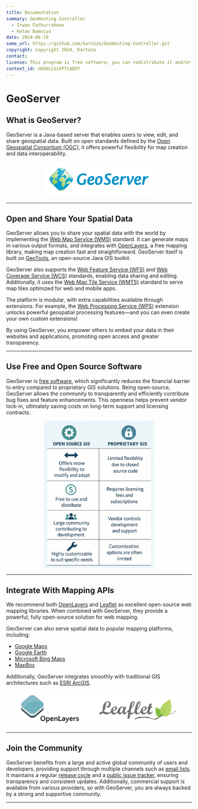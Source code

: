 ```yaml
---
title: Documentation
summary: GeoHosting Controller
  - Irwan Fathurrahman
  - Ketan Bamniya
date: 2024-06-19
some_url: https://github.com/kartoza/GeoHosting-Controller.git
copyright: Copyright 2024, Kartoza
contact:
license: This program is free software; you can redistribute it and/or modify it under the terms of the GNU Affero General Public License as published by the Free Software Foundation; either version 3 of the License, or (at your option) any later version.
context_id: nDU6LLGiXPTLADXY
---
```


# GeoServer

## What is GeoServer?

GeoServer is a Java-based server that enables users to view, edit, and share geospatial data. Built on open standards defined by the [Open Geospatial Consortium (OGC)](http://www.opengeospatial.org/), it offers powerful flexibility for map creation and data interoperability.

<div style="text-align: center;">
  <img src="./img/geoserver-img-36.png" alt="GeoServer Logo" width="300">
</div>

---

## Open and Share Your Spatial Data

GeoServer allows you to share your spatial data with the world by implementing the [Web Map Service (WMS)](http://www.opengeospatial.org/standards/wms) standard. It can generate maps in various output formats, and integrates with [OpenLayers](http://openlayers.org/), a free mapping library, making map creation fast and straightforward. GeoServer itself is built on [GeoTools](http://geotools.org), an open-source Java GIS toolkit.

GeoServer also supports the [Web Feature Service (WFS)](http://www.opengeospatial.org/standards/wfs) and [Web Coverage Service (WCS)](http://www.opengeospatial.org/standards/wcs) standards, enabling data sharing and editing. Additionally, it uses the [Web Map Tile Service (WMTS)](http://www.opengeospatial.org/standards/wmts) standard to serve map tiles optimized for web and mobile apps.

The platform is modular, with extra capabilities available through extensions. For example, the [Web Processing Service (WPS)](http://www.opengeospatial.org/standards/wps) extension unlocks powerful geospatial processing features—and you can even create your own custom extensions!

By using GeoServer, you empower others to embed your data in their websites and applications, promoting open access and greater transparency.

---

## Use Free and Open Source Software

GeoServer is [free software](/license), which significantly reduces the financial barrier to entry compared to proprietary GIS solutions. Being open-source, GeoServer allows the community to transparently and efficiently contribute bug fixes and feature enhancements. This openness helps prevent vendor lock-in, ultimately saving costs on long-term support and licensing contracts.

<div style="text-align: center;">
  <img src="./img/geoserver-img-37.png" alt="Open Source vs Proprietary GIS" width="300">
</div>

---

## Integrate With Mapping APIs

We recommend both [OpenLayers](https://openlayers.org) and [Leaflet](https://leafletjs.com) as excellent open-source web mapping libraries. When combined with GeoServer, they provide a powerful, fully open-source solution for web mapping.

GeoServer can also serve spatial data to popular mapping platforms, including:

- [Google Maps](http://maps.google.com/)
- [Google Earth](http://earth.google.com/)
- [Microsoft Bing Maps](https://www.bing.com/maps)
- [MapBox](http://mapbox.com)

Additionally, GeoServer integrates smoothly with traditional GIS architectures such as [ESRI ArcGIS](http://www.esri.com/arcgis).

<div style="text-align: center;">
  <img src="./img/geoserver-img-38.png" alt="OpenLayers & Leaflet Logo" width="450">
</div>

---

## Join the Community

GeoServer benefits from a large and active global community of users and developers, providing support through multiple channels such as [email lists](/comm#email). It maintains a regular [release cycle](/roadmap) and a [public issue tracker](/issues), ensuring transparency and consistent updates. Additionally, commercial support is available from various providers, so with GeoServer, you are always backed by a strong and supportive community.

---
